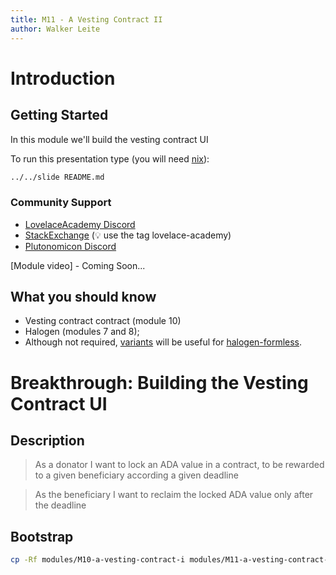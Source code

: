 ```yaml
---
title: M11 - A Vesting Contract II
author: Walker Leite
---
```

# Introduction

## Getting Started

In this module we'll build the vesting contract UI

To run this presentation type (you will need [nix](https://nixos.org)):

```sh
../../slide README.md
```

### Community Support

- [LovelaceAcademy Discord](https://discord.gg/fWP9eGdfZ8)
- [StackExchange](https://cardano.stackexchange.com/) (:bulb: use the tag lovelace-academy)
- [Plutonomicon Discord](https://discord.gg/gGFdGaUE)

[Module video] - Coming Soon...

## What you should know

- Vesting contract contract (module 10)
- Halogen (modules 7 and 8);
- Although not required, [variants](https://github.com/natefaubion/purescript-variant) will be useful for [halogen-formless](https://github.com/thomashoneyman/purescript-halogen-formless).

# Breakthrough: Building the Vesting Contract UI

## Description

> As a donator I want to lock an ADA value in a contract, to be rewarded to a given beneficiary according a given deadline

> As the beneficiary I want to reclaim the locked ADA value only after the deadline

## Bootstrap

```bash
cp -Rf modules/M10-a-vesting-contract-i modules/M11-a-vesting-contract-ii
```
